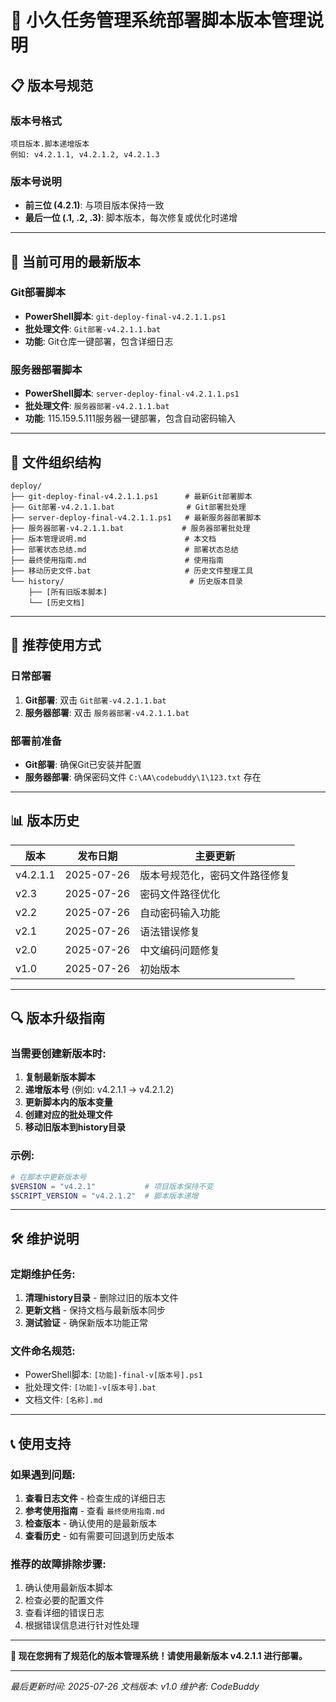 # 🎯 小久任务管理系统部署脚本版本管理说明

## 📋 版本号规范

### 版本号格式
```
项目版本.脚本递增版本
例如: v4.2.1.1, v4.2.1.2, v4.2.1.3
```

### 版本号说明
- **前三位 (4.2.1)**: 与项目版本保持一致
- **最后一位 (.1, .2, .3)**: 脚本版本，每次修复或优化时递增

---

## 🔧 当前可用的最新版本

### Git部署脚本
- **PowerShell脚本**: `git-deploy-final-v4.2.1.1.ps1`
- **批处理文件**: `Git部署-v4.2.1.1.bat`
- **功能**: Git仓库一键部署，包含详细日志

### 服务器部署脚本
- **PowerShell脚本**: `server-deploy-final-v4.2.1.1.ps1`
- **批处理文件**: `服务器部署-v4.2.1.1.bat`
- **功能**: 115.159.5.111服务器一键部署，包含自动密码输入

---

## 📁 文件组织结构

```
deploy/
├── git-deploy-final-v4.2.1.1.ps1      # 最新Git部署脚本
├── Git部署-v4.2.1.1.bat                # Git部署批处理
├── server-deploy-final-v4.2.1.1.ps1   # 最新服务器部署脚本
├── 服务器部署-v4.2.1.1.bat             # 服务器部署批处理
├── 版本管理说明.md                      # 本文档
├── 部署状态总结.md                      # 部署状态总结
├── 最终使用指南.md                      # 使用指南
├── 移动历史文件.bat                     # 历史文件整理工具
└── history/                            # 历史版本目录
    ├── [所有旧版本脚本]
    └── [历史文档]
```

---

## 🚀 推荐使用方式

### 日常部署
1. **Git部署**: 双击 `Git部署-v4.2.1.1.bat`
2. **服务器部署**: 双击 `服务器部署-v4.2.1.1.bat`

### 部署前准备
- **Git部署**: 确保Git已安装并配置
- **服务器部署**: 确保密码文件 `C:\AA\codebuddy\1\123.txt` 存在

---

## 📊 版本历史

| 版本 | 发布日期 | 主要更新 |
|------|----------|----------|
| v4.2.1.1 | 2025-07-26 | 版本号规范化，密码文件路径修复 |
| v2.3 | 2025-07-26 | 密码文件路径优化 |
| v2.2 | 2025-07-26 | 自动密码输入功能 |
| v2.1 | 2025-07-26 | 语法错误修复 |
| v2.0 | 2025-07-26 | 中文编码问题修复 |
| v1.0 | 2025-07-26 | 初始版本 |

---

## 🔍 版本升级指南

### 当需要创建新版本时:
1. **复制最新版本脚本**
2. **递增版本号** (例如: v4.2.1.1 → v4.2.1.2)
3. **更新脚本内的版本变量**
4. **创建对应的批处理文件**
5. **移动旧版本到history目录**

### 示例:
```powershell
# 在脚本中更新版本号
$VERSION = "v4.2.1"           # 项目版本保持不变
$SCRIPT_VERSION = "v4.2.1.2"  # 脚本版本递增
```

---

## 🛠️ 维护说明

### 定期维护任务:
1. **清理history目录** - 删除过旧的版本文件
2. **更新文档** - 保持文档与最新版本同步
3. **测试验证** - 确保新版本功能正常

### 文件命名规范:
- PowerShell脚本: `[功能]-final-v[版本号].ps1`
- 批处理文件: `[功能]-v[版本号].bat`
- 文档文件: `[名称].md`

---

## 📞 使用支持

### 如果遇到问题:
1. **查看日志文件** - 检查生成的详细日志
2. **参考使用指南** - 查看 `最终使用指南.md`
3. **检查版本** - 确认使用的是最新版本
4. **查看历史** - 如有需要可回退到历史版本

### 推荐的故障排除步骤:
1. 确认使用最新版本脚本
2. 检查必要的配置文件
3. 查看详细的错误日志
4. 根据错误信息进行针对性处理

---

**🎉 现在您拥有了规范化的版本管理系统！请使用最新版本 v4.2.1.1 进行部署。**

---

*最后更新时间: 2025-07-26*
*文档版本: v1.0*
*维护者: CodeBuddy*